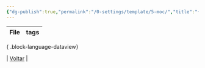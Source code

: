 ```yaml
---
{"dg-publish":true,"permalink":"/0-settings/template/5-moc/","title":"{{title}}","tags":["moc"]}
---
```



| File | tags |
| ---- | ---- |

{ .block-language-dataview}

| [Voltar](1.LIFE/index) | 
